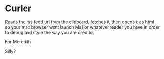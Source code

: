 Curler
======
Reads the rss feed url from the clipboard, fetches it, then opens it as html so your mac browser wont launch Mail or whatever reader you have in order to debug and style the way you are used to.

For Meredith

Silly?

